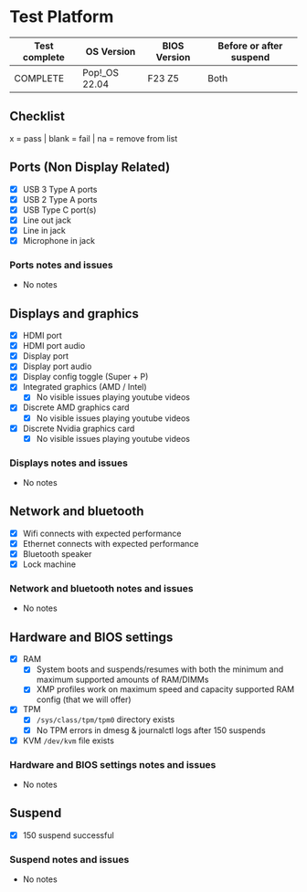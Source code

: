# Test Platform

| Test complete | OS Version     | BIOS Version | Before or after suspend |
| ------------- | -------------- | ------------ | ----------------------- |
|   COMPLETE    | Pop!\_OS 22.04 | F23 Z5       | Both                    |

## Checklist

x = pass | blank = fail | na = remove from list

## Ports (Non Display Related)

- [x] USB 3 Type A ports
- [x] USB 2 Type A ports
- [x] USB Type C port(s)
- [x] Line out jack
- [x] Line in jack
- [x] Microphone in jack

### Ports notes and issues

- No notes

## Displays and graphics

- [x] HDMI port
- [x] HDMI port audio
- [x] Display port
- [x] Display port audio
- [x] Display config toggle (Super + P)
- [x] Integrated graphics (AMD / Intel)
  - [x] No visible issues playing youtube videos
- [x] Discrete AMD graphics card
  - [x] No visible issues playing youtube videos
- [x] Discrete Nvidia graphics card
  - [x] No visible issues playing youtube videos

### Displays notes and issues

- No notes

## Network and bluetooth

- [x] Wifi connects with expected performance
- [x] Ethernet connects with expected performance
- [x] Bluetooth speaker
- [x] Lock machine

### Network and bluetooth notes and issues

- No notes

## Hardware and BIOS settings

- [x] RAM
    - [x] System boots and suspends/resumes with both the minimum and maximum supported amounts of RAM/DIMMs
    - [x] XMP profiles work on maximum speed and capacity supported RAM config (that we will offer)
- [x] TPM
    - [x] `/sys/class/tpm/tpm0` directory exists
    - [x] No TPM errors in dmesg & journalctl logs after 150 suspends
- [x] KVM `/dev/kvm` file exists

### Hardware and BIOS settings notes and issues

- No notes

## Suspend

- [x] 150 suspend successful

### Suspend notes and issues

- No notes

